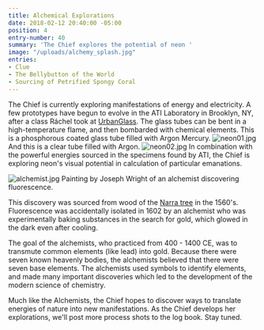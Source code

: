 ```yaml
---
title: Alchemical Explorations
date: 2018-02-12 20:40:00 -05:00
position: 4
entry-number: 40
summary: 'The Chief explores the potential of neon '
image: "/uploads/alchemy_splash.jpg"
entries:
- Clue
- The Bellybutton of the World
- Sourcing of Petrified Spongy Coral
---
```


The Chief is currently exploring manifestations of energy and electricity. A few prototypes have begun to evolve in the ATI Laboratory in Brooklyn, NY, after a class Ráchel took at [UrbanGlass](https://urbanglass.org/).
The glass tubes can be bent in a high-temperature flame, and then bombarded with chemical elements. This is a phosphorous coated glass tube filled with Argon Mercury.
![neon01.jpg](/uploads/neon01.jpg)
And this is a clear tube filled with Argon.
![neon02.jpg](/uploads/neon02.jpg)
In combination with the powerful energies sourced in the specimens found by ATI, the Chief is exploring neon's visual potential in calculation of particular emanations.

![alchemist.jpg](/uploads/alchemist.jpg)
Painting by Joseph Wright of an alchemist discovering fluorescence.

This discovery was sourced from wood of the [Narra tree](https://en.wikipedia.org/wiki/Pterocarpus_indicus) in the 1560's. Fluorescence was accidentally isolated in 1602 by an alchemist who was experimentally baking substances in the search for gold, which glowed in the dark even after cooling.

The goal of the alchemists, who practiced from 400 - 1400 CE, was to transmute common elements (like lead) into gold. Because there were seven known heavenly bodies, the alchemists believed that there were seven base elements. The alchemists used symbols to identify elements, and made many important discoveries which led to the development of the modern science of chemistry.

Much like the Alchemists, the Chief hopes to discover ways to translate energies of nature into new manifestations. As the Chief develops her explorations, we'll post more process shots to the log book. Stay tuned.